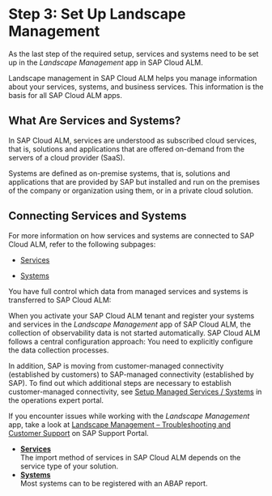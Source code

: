 <!-- loio23f1c49b224b4f17b2d959e01ae9c930 -->

# Step 3: Set Up Landscape Management

As the last step of the required setup, services and systems need to be set up in the *Landscape Management* app in SAP Cloud ALM.

Landscape management in SAP Cloud ALM helps you manage information about your services, systems, and business services. This information is the basis for all SAP Cloud ALM apps.



<a name="loio23f1c49b224b4f17b2d959e01ae9c930__section_is1_q55_fzb"/>

## What Are Services and Systems?

In SAP Cloud ALM, services are understood as subscribed cloud services, that is, solutions and applications that are offered on-demand from the servers of a cloud provider \(SaaS\).

Systems are defined as on-premise systems, that is, solutions and applications that are provided by SAP but installed and run on the premises of the company or organization using them, or in a private cloud solution.



<a name="loio23f1c49b224b4f17b2d959e01ae9c930__section_v2m_t55_fzb"/>

## Connecting Services and Systems

For more information on how services and systems are connected to SAP Cloud ALM, refer to the following subpages:

-   [Services](services-d5f36cc.md)

-   [Systems](systems-d9d672a.md)


You have full control which data from managed services and systems is transferred to SAP Cloud ALM:

When you activate your SAP Cloud ALM tenant and register your systems and services in the *Landscape Management* app of SAP Cloud ALM, the collection of observability data is not started automatically. SAP Cloud ALM follows a central configuration approach: You need to explicitly configure the data collection processes.

In addition, SAP is moving from customer-managed connectivity \(established by customers\) to SAP-managed connectivity \(established by SAP\). To find out which additional steps are necessary to establish customer-managed connectivity, see [Setup Managed Services / Systems](https://support.sap.com/en/alm/sap-cloud-alm/operations/expert-portal/setup-managed-services.html) in the operations expert portal.

If you encounter issues while working with the *Landscape Management* app, take a look at [Landscape Management – Troubleshooting and Customer Support](https://support.sap.com/en/alm/sap-cloud-alm/operations/expert-portal/landscape-management.html?anchorId=section_667953570_co) on SAP Support Portal.

-   **[Services](services-d5f36cc.md "The import method of services in SAP Cloud ALM depends on the service type of your
		solution.")**  
The import method of services in SAP Cloud ALM depends on the service type of your solution.
-   **[Systems](systems-d9d672a.md "Most systems can to be registered with an ABAP report.")**  
Most systems can to be registered with an ABAP report.

